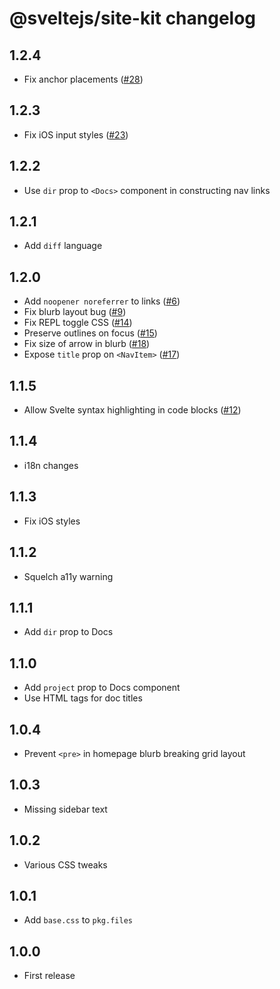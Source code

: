 # @sveltejs/site-kit changelog

## 1.2.4

* Fix anchor placements ([#28](https://github.com/sveltejs/site-kit/pull/28))

## 1.2.3

* Fix iOS input styles ([#23](https://github.com/sveltejs/site-kit/pull/23))

## 1.2.2

* Use `dir` prop to `<Docs>` component in constructing nav links

## 1.2.1

* Add `diff` language

## 1.2.0

* Add `noopener noreferrer` to links ([#6](https://github.com/sveltejs/site-kit/pull/6))
* Fix blurb layout bug ([#9](https://github.com/sveltejs/site-kit/pull/9))
* Fix REPL toggle CSS ([#14](https://github.com/sveltejs/site-kit/pull/14))
* Preserve outlines on focus ([#15](https://github.com/sveltejs/site-kit/pull/15))
* Fix size of arrow in blurb ([#18](https://github.com/sveltejs/site-kit/pull/18))
* Expose `title` prop on `<NavItem>` ([#17](https://github.com/sveltejs/site-kit/pull/17))

## 1.1.5

* Allow Svelte syntax highlighting in code blocks ([#12](https://github.com/sveltejs/site-kit/pull/12))

## 1.1.4

* i18n changes

## 1.1.3

* Fix iOS styles

## 1.1.2

* Squelch a11y warning

## 1.1.1

* Add `dir` prop to Docs

## 1.1.0

* Add `project` prop to Docs component
* Use HTML tags for doc titles

## 1.0.4

* Prevent `<pre>` in homepage blurb breaking grid layout

## 1.0.3

* Missing sidebar text

## 1.0.2

* Various CSS tweaks

## 1.0.1

* Add `base.css` to `pkg.files`

## 1.0.0

* First release
